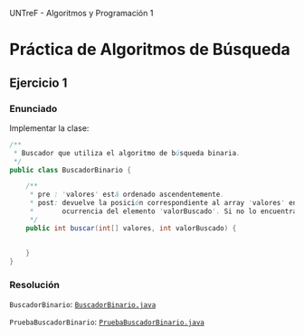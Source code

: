 UNTreF - Algoritmos y Programación 1

# Práctica de Algoritmos de Búsqueda

## Ejercicio 1

### Enunciado

Implementar la clase:

```java
/**
 * Buscador que utiliza el algoritmo de búsqueda binaria.
 */
public class BuscadorBinario {

	/**
	 * pre : 'valores' está ordenado ascendentemente.
	 * post: devuelve la posición correspondiente al array 'valores' en la que se localizó una
	 *       ocurrencia del elemento 'valorBuscado'. Si no lo encuentra devuelve -1.
	 */
	public int buscar(int[] valores, int valorBuscado) {
	
		
	}
}
```

### Resolución

`BuscadorBinario`: [`BuscadorBinario.java`](../master/src/BuscadorBinario.java) 

`PruebaBuscadorBinario`: [`PruebaBuscadorBinario.java`](../master/src/PruebaBuscadorBinario.java) 
